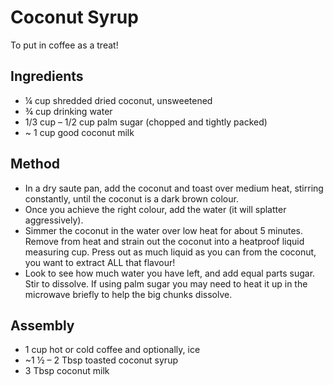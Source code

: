 # Coconut Syrup

To put in coffee as a treat!

## Ingredients

- ¼ cup shredded dried coconut, unsweetened
- ¾ cup drinking water
- 1/3 cup – 1/2 cup palm sugar (chopped and tightly packed)
- ~ 1 cup good coconut milk

## Method

- In a dry saute pan, add the coconut and toast over medium heat, stirring constantly, until the coconut is a dark brown colour.
- Once you achieve the right colour, add the water (it will splatter aggressively).
- Simmer the coconut in the water over low heat for about 5 minutes. Remove from heat and strain out the coconut into a heatproof liquid measuring cup. Press out as much liquid as you can from the coconut, you want to extract ALL that flavour!
- Look to see how much water you have left, and add equal parts sugar. Stir to dissolve. If using palm sugar you may need to heat it up in the microwave briefly to help the big chunks dissolve.

## Assembly

- 1 cup hot or cold coffee and optionally, ice
- ~1 ½ – 2 Tbsp toasted coconut syrup
- 3 Tbsp coconut milk
